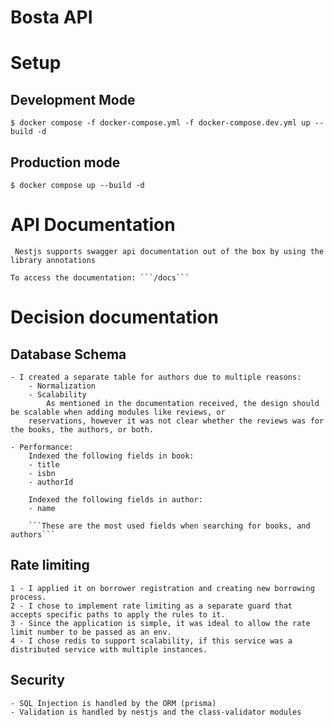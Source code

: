 # Bosta API


# Setup
## Development Mode

```$ docker compose -f docker-compose.yml -f docker-compose.dev.yml up --build -d```

## Production mode

```$ docker compose up --build -d```


# API Documentation
``` Nestjs supports swagger api documentation out of the box by using the library annotations```

    To access the documentation: ```/docs```


# Decision documentation

## Database Schema
    - I created a separate table for authors due to multiple reasons:
        - Normalization
        - Scalability
            As mentioned in the documentation received, the design should be scalable when adding modules like reviews, or 
        reservations, however it was not clear whether the reviews was for the books, the authors, or both.
    
    - Performance:
        Indexed the following fields in book:
        - title
        - isbn 
        - authorId

        Indexed the following fields in author:
        - name

        ```These are the most used fields when searching for books, and authors```
    

## Rate limiting
    1 - I applied it on borrower registration and creating new borrowing process.
    2 - I chose to implement rate limiting as a separate guard that accepts specific paths to apply the rules to it.
    3 - Since the application is simple, it was ideal to allow the rate limit number to be passed as an env.
    4 - I chose redis to support scalability, if this service was a distributed service with multiple instances.


## Security
    - SQL Injection is handled by the ORM (prisma)
    - Validation is handled by nestjs and the class-validator modules

